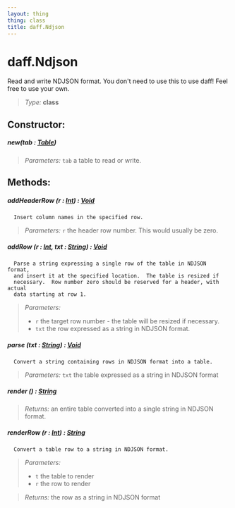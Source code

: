 ```yaml
---
layout: thing
thing: class
title: daff.Ndjson
---
```

# daff.Ndjson


  Read and write NDJSON format. You don't need to use this to use daff!
  Feel free to use your own.




> *Type:* **class**



## Constructor:

##### **new**(tab : <a href="../coopy/Table.html" class="type">Table</a>)


> *Parameters:*  `tab` a table to read or write.









## Methods:


##### **addHeaderRow** (r : <a href="../Int.html" class="type">Int</a>) : <a href="../Void.html" class="type">Void</a>


      Insert column names in the specified row.




> *Parameters:*  `r` the header row number. This would usually be zero.









##### **addRow** (r : <a href="../Int.html" class="type">Int</a>, txt : <a href="../String.html" class="type">String</a>) : <a href="../Void.html" class="type">Void</a>


      Parse a string expressing a single row of the table in NDJSON format,
      and insert it at the specified location.  The table is resized if
      necessary.  Row number zero should be reserved for a header, with actual
      data starting at row 1.




> *Parameters:*
>
>   * `r` the target row number - the table will be resized if necessary.
>   * `txt` the row expressed as a string in NDJSON format.








##### **parse** (txt : <a href="../String.html" class="type">String</a>) : <a href="../Void.html" class="type">Void</a>


      Convert a string containing rows in NDJSON format into a table.




> *Parameters:*  `txt` the table expressed as a string in NDJSON format









##### **render** () : <a href="../String.html" class="type">String</a>




> *Returns:*  an entire table converted into a single string in NDJSON format.








##### **renderRow** (r : <a href="../Int.html" class="type">Int</a>) : <a href="../String.html" class="type">String</a>


      Convert a table row to a string in NDJSON format.




> *Parameters:*
>
>   * `t` the table to render
>   * `r` the row to render

> *Returns:*  the row as a string in NDJSON format








